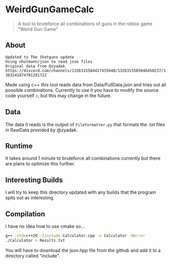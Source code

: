 # WeirdGunGameCalc
> A tool to bruteforce all combinations of guns in the roblox game "Weird Gun Game"

## About
`Updated to The Shotguns update`<br/>
`Using nholmann/json to read json files`<br/>
`Original data from @zyadak https://discord.com/channels/1326315584417435648/1326315585046450237/1363241874701291722`<br/>

Made using c++ this tool reads data from Data/FullData.json and tries out all possible combinations.
Currently to use it you have to modify the source code yourself 💀, but this may change in the future.

## Data
The data it reads is the output of `FileFormatter.py` that formats the .txt files in RawData provided by @zyadak.

## Runtime
It takes around 1 minute to bruteforce all combinations currently but there are plans to optimize this further.

## Interesting Builds
I will try to keep this directory updated with any builds that the program spits out as interesting.

## Compilation
I have no idea how to use cmake so...
```sh
g++ -std=c++20 -Iinclude Calculator.cpp -o Calculator -Werror
./Calculator > Results.txt
```
You will have to download the json.hpp file from the github and add it to a directory called "include".
